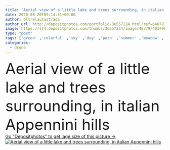 ```yaml
---
title: 'Aerial view of a little lake and trees surrounding, in italian Appennini hills'
date: 2020-08-26T09:14:51+00:00
author: oltrelautostrada
author_url: http://depositphotos.com/portfolio-36557224.html?ref=64678756
image: https://st4.depositphotos.com/thumbs/36557224/image/40379/403796184/api_thumb_450.jpg?forcejpeg=true
type: "post"
tags: ['green' ,'colorful' ,'sky' ,'day' ,'path' ,'summer' ,'meadow' ,'sun' ,'nature' ,'texture' ,'water' ,'sunny' ,'plants' ,'light' ,'pattern' ,'road' ,'pond' ,'landscape' ,'trees' ,'bird' ,'early' ,'eye' ,'vegetables' ,'mountains' ,'italy' ,'scenic' ,'europe' ,'fly' ,'flight' ,'hills' ,'mini' ,'lake' ,'fields' ,'trekking' ,'shadows' ,'curves' ,'dust' ,'aerial' ,'Modena' ,'spectacular' ,'turns' ,'drone' ,'zenit' ,'appennini' ,'from above' ,'Emilia Romagna' ,'dji' ,'90 degrees' ,'serramazzoni' ,'mavic' ]
categories: 
  - drone
---
```

<div aling="center">
            <font size="60"> Aerial view of a little lake and trees surrounding, in italian Appennini hills</font>   
</div>
<div>
    <a href='https://depositphotos.com/403796184/stock-photo-aerial-view-little-lake-trees.html?ref=64678756' target=_blank > Go "Depositphotos" to get lage size of this picture ->
        <img href='https://depositphotos.com/403796184/stock-photo-aerial-view-little-lake-trees.html?ref=64678756' src='https://st4.depositphotos.com/36557224/40379/i/950/depositphotos_403796184-stock-photo-aerial-view-little-lake-trees.jpg?forcejpeg=true' alt='Aerial view of a little lake and trees surrounding, in italian Appennini hills' >
    </a>
</div>
